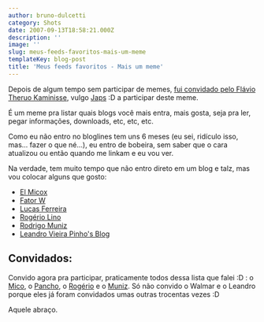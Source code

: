 ```yaml
---
author: bruno-dulcetti
category: Shots
date: 2007-09-13T18:58:21.000Z
description: ''
image: ''
slug: meus-feeds-favoritos-mais-um-meme
templateKey: blog-post
title: 'Meus feeds favoritos - Mais um meme'
---
```


Depois de algum tempo sem participar de memes, <a href="http://www.japs.etc.br/2007/09/meus-feeds-favoritos/">fui convidado pelo Flávio Theruo Kaminisse</a>, vulgo <a href="http://www.japs.etc.br/">Japs</a> :D a participar deste meme.

É um meme pra listar quais blogs você mais entra, mais gosta, seja pra ler, pegar informações, downloads, etc, etc, etc.

Como eu não entro no bloglines tem uns 6 meses (eu sei, ridículo isso, mas... fazer o que né...), eu entro de bobeira, sem saber que o cara atualizou ou então quando me linkam e eu vou ver.

Na verdade, tem muito tempo que não entro direto em um blog e talz, mas vou colocar alguns que gosto:

- <a href="http://elmicox.blogspot.com/">El Micox</a>
- <a href="http://fatorw.com/">Fator W</a>
- <a href="http://blog.lucasferreira.com/">Lucas Ferreira</a>
- <a href="http://rogeriolino.wordpress.com/">Rogério Lino</a>
- <a href="http://rodrigomuniz.com/">Rodrigo Muniz</a>
- <a href="http://leandro.w3invent.com.br/">Leandro Vieira Pinho's Blog</a>

## Convidados:

Convido agora pra participar, praticamente todos dessa lista que falei :D : o <a href="http://elmicox.blogspot.com/">Mico</a>, o <a href="http://blog.lucasferreira.com/">Pancho</a>, o <a href="http://rogeriolino.wordpress.com/">Rogério</a> e o <a href="http://rodrigomuniz.com/">Muniz</a>. Só não convido o Walmar e o Leandro porque eles já foram convidados umas outras trocentas vezes :D

Aquele abraço.
